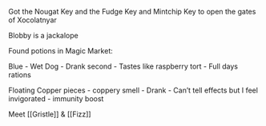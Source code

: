 

Got the Nougat Key and the Fudge Key and Mintchip Key to open the gates of Xocolatnyar

Blobby is a jackalope

Found potions in Magic Market:

Blue - Wet Dog - Drank second - Tastes like raspberry tort - Full days rations

Floating Copper pieces - coppery smell - Drank - Can’t tell effects but I feel invigorated - immunity boost

Meet [[Gristle]] & [[Fizz]]